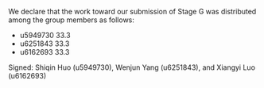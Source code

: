 We declare that the work toward our submission of Stage G was distributed among the group members as follows:

* u5949730 33.3
* u6251843 33.3
* u6162693 33.3

Signed: Shiqin Huo (u5949730), Wenjun Yang (u6251843), and Xiangyi Luo (u6162693)


